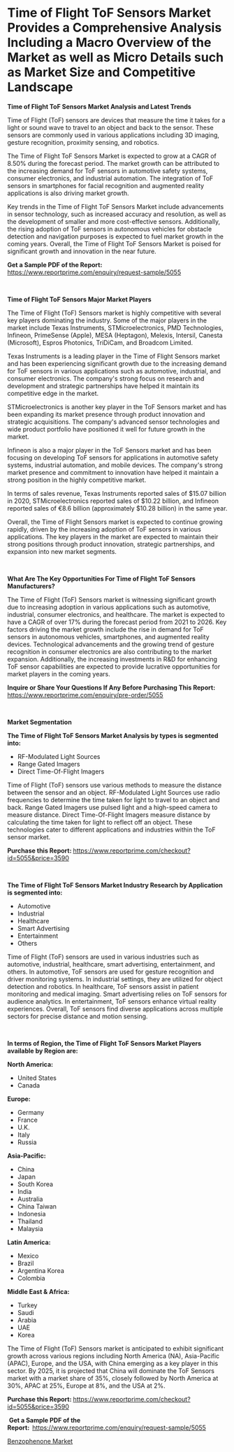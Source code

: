 <p><h1>Time of Flight ToF Sensors Market Provides a Comprehensive Analysis Including a Macro Overview of the Market as well as Micro Details such as Market Size and Competitive Landscape</h1></p><p><strong>Time of Flight ToF Sensors Market Analysis and Latest Trends</strong></p>
<p><p>Time of Flight (ToF) sensors are devices that measure the time it takes for a light or sound wave to travel to an object and back to the sensor. These sensors are commonly used in various applications including 3D imaging, gesture recognition, proximity sensing, and robotics.</p><p>The Time of Flight ToF Sensors Market is expected to grow at a CAGR of 8.50% during the forecast period. The market growth can be attributed to the increasing demand for ToF sensors in automotive safety systems, consumer electronics, and industrial automation. The integration of ToF sensors in smartphones for facial recognition and augmented reality applications is also driving market growth.</p><p>Key trends in the Time of Flight ToF Sensors Market include advancements in sensor technology, such as increased accuracy and resolution, as well as the development of smaller and more cost-effective sensors. Additionally, the rising adoption of ToF sensors in autonomous vehicles for obstacle detection and navigation purposes is expected to fuel market growth in the coming years. Overall, the Time of Flight ToF Sensors Market is poised for significant growth and innovation in the near future.</p></p>
<p><strong>Get a Sample PDF of the Report:&nbsp;</strong> <a href="https://www.reportprime.com/enquiry/request-sample/5055">https://www.reportprime.com/enquiry/request-sample/5055</a></p>
<p>&nbsp;</p>
<p><strong>Time of Flight ToF Sensors Major Market Players</strong></p>
<p><p>The Time of Flight (ToF) Sensors market is highly competitive with several key players dominating the industry. Some of the major players in the market include Texas Instruments, STMicroelectronics, PMD Technologies, Infineon, PrimeSense (Apple), MESA (Heptagon), Melexis, Intersil, Canesta (Microsoft), Espros Photonics, TriDiCam, and Broadcom Limited.</p><p>Texas Instruments is a leading player in the Time of Flight Sensors market and has been experiencing significant growth due to the increasing demand for ToF sensors in various applications such as automotive, industrial, and consumer electronics. The company's strong focus on research and development and strategic partnerships have helped it maintain its competitive edge in the market.</p><p>STMicroelectronics is another key player in the ToF Sensors market and has been expanding its market presence through product innovation and strategic acquisitions. The company's advanced sensor technologies and wide product portfolio have positioned it well for future growth in the market.</p><p>Infineon is also a major player in the ToF Sensors market and has been focusing on developing ToF sensors for applications in automotive safety systems, industrial automation, and mobile devices. The company's strong market presence and commitment to innovation have helped it maintain a strong position in the highly competitive market.</p><p>In terms of sales revenue, Texas Instruments reported sales of $15.07 billion in 2020, STMicroelectronics reported sales of $10.22 billion, and Infineon reported sales of €8.6 billion (approximately $10.28 billion) in the same year.</p><p>Overall, the Time of Flight Sensors market is expected to continue growing rapidly, driven by the increasing adoption of ToF sensors in various applications. The key players in the market are expected to maintain their strong positions through product innovation, strategic partnerships, and expansion into new market segments.</p></p>
<p>&nbsp;</p>
<p><strong>What Are The Key Opportunities For Time of Flight ToF Sensors Manufacturers?</strong></p>
<p><p>The Time of Flight (ToF) Sensors market is witnessing significant growth due to increasing adoption in various applications such as automotive, industrial, consumer electronics, and healthcare. The market is expected to have a CAGR of over 17% during the forecast period from 2021 to 2026. Key factors driving the market growth include the rise in demand for ToF sensors in autonomous vehicles, smartphones, and augmented reality devices. Technological advancements and the growing trend of gesture recognition in consumer electronics are also contributing to the market expansion. Additionally, the increasing investments in R&D for enhancing ToF sensor capabilities are expected to provide lucrative opportunities for market players in the coming years.</p></p>
<p><strong>Inquire or Share Your Questions If Any Before Purchasing This Report:</strong> <a href="https://www.reportprime.com/enquiry/pre-order/5055">https://www.reportprime.com/enquiry/pre-order/5055</a></p>
<p>&nbsp;</p>
<p><strong>Market Segmentation</strong></p>
<p><strong>The Time of Flight ToF Sensors Market Analysis by types is segmented into:</strong></p>
<p><ul><li>RF-Modulated Light Sources</li><li>Range Gated Imagers</li><li>Direct Time-Of-Flight Imagers</li></ul></p>
<p><p>Time of Flight (ToF) sensors use various methods to measure the distance between the sensor and an object. RF-Modulated Light Sources use radio frequencies to determine the time taken for light to travel to an object and back. Range Gated Imagers use pulsed light and a high-speed camera to measure distance. Direct Time-Of-Flight Imagers measure distance by calculating the time taken for light to reflect off an object. These technologies cater to different applications and industries within the ToF sensor market.</p></p>
<p><strong>Purchase this Report:&nbsp;</strong><a href="https://www.reportprime.com/checkout?id=5055&price=3590">https://www.reportprime.com/checkout?id=5055&price=3590</a></p>
<p>&nbsp;</p>
<p><strong>The Time of Flight ToF Sensors Market Industry Research by Application is segmented into:</strong></p>
<p><ul><li>Automotive</li><li>Industrial</li><li>Healthcare</li><li>Smart Advertising</li><li>Entertainment</li><li>Others</li></ul></p>
<p><p>Time of Flight (ToF) sensors are used in various industries such as automotive, industrial, healthcare, smart advertising, entertainment, and others. In automotive, ToF sensors are used for gesture recognition and driver monitoring systems. In industrial settings, they are utilized for object detection and robotics. In healthcare, ToF sensors assist in patient monitoring and medical imaging. Smart advertising relies on ToF sensors for audience analytics. In entertainment, ToF sensors enhance virtual reality experiences. Overall, ToF sensors find diverse applications across multiple sectors for precise distance and motion sensing.</p></p>
<p>&nbsp;</p>
<p><strong>In terms of Region, the Time of Flight ToF Sensors Market Players available by Region are:</strong></p>
<p>
    <p> <strong> North America: </strong>
        <ul>
            <li>United States</li>
            <li>Canada</li>
        </ul>
        </p> 
    <p> <strong> Europe: </strong>
        <ul>
            <li>Germany</li>
            <li>France</li>
            <li>U.K.</li>
            <li>Italy</li>
            <li>Russia</li>
        </ul>
        </p> 
    <p> <strong> Asia-Pacific: </strong>
        <ul>
            <li>China</li>
            <li>Japan</li>
            <li>South Korea</li>
            <li>India</li>
            <li>Australia</li>
            <li>China Taiwan</li>
            <li>Indonesia</li>
            <li>Thailand</li>
            <li>Malaysia</li>
        </ul>
        </p> 
    <p> <strong> Latin America: </strong>
        <ul>
            <li>Mexico</li>
            <li>Brazil</li>
            <li>Argentina Korea</li>
            <li>Colombia</li>
        </ul>
        </p> 
    <p> <strong> Middle East & Africa: </strong>
        <ul>
            <li>Turkey</li>
            <li>Saudi</li>
            <li>Arabia</li>
            <li>UAE</li>
            <li>Korea</li>
        </ul>
    </p>
    </p>
<p><p>The Time of Flight (ToF) Sensors market is anticipated to exhibit significant growth across various regions including North America (NA), Asia-Pacific (APAC), Europe, and the USA, with China emerging as a key player in this sector. By 2025, it is projected that China will dominate the ToF Sensors market with a market share of 35%, closely followed by North America at 30%, APAC at 25%, Europe at 8%, and the USA at 2%.</p></p>
<p><strong>Purchase this Report: </strong><a href="https://www.reportprime.com/checkout?id=5055&price=3590">https://www.reportprime.com/checkout?id=5055&price=3590</a></p>
<p>&nbsp;<strong>Get a Sample PDF of the Report:&nbsp;&nbsp;</strong><a href="https://www.reportprime.com/enquiry/request-sample/5055">https://www.reportprime.com/enquiry/request-sample/5055</a></p>
<p><strong></strong></p>
<p><p><a href="https://silk-columnist-571.notion.site/Benzophenone-Market-Furnish-Information-about-Market-Size-Market-Share-Market-Dynamics-and-Projec-911088ef80344e2abc3ac8a361e6ae99">Benzophenone Market</a></p></p>
